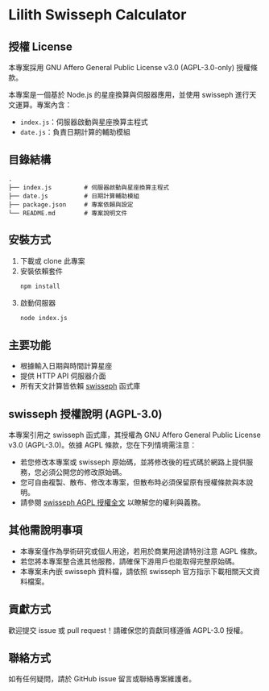 # Lilith Swisseph Calculator

## 授權 License

本專案採用 GNU Affero General Public License v3.0 (AGPL-3.0-only) 授權條款。

本專案是一個基於 Node.js 的星座換算與伺服器應用，並使用 swisseph 進行天文運算。專案內含：
- `index.js`：伺服器啟動與星座換算主程式
- `date.js`：負責日期計算的輔助模組

## 目錄結構
```
.
├── index.js         # 伺服器啟動與星座換算主程式
├── date.js          # 日期計算輔助模組
├── package.json     # 專案依賴與設定
└── README.md        # 專案說明文件
```

## 安裝方式

1. 下載或 clone 此專案
2. 安裝依賴套件
   ```bash
   npm install
   ```
3. 啟動伺服器
   ```bash
   node index.js
   ```

## 主要功能

- 根據輸入日期與時間計算星座
- 提供 HTTP API 伺服器介面
- 所有天文計算皆依賴 [swisseph](https://github.com/arturania/swisseph) 函式庫

## swisseph 授權說明 (AGPL-3.0)

本專案引用之 swisseph 函式庫，其授權為 GNU Affero General Public License v3.0 (AGPL-3.0)。依據 AGPL 條款，您在下列情境需注意：

- 若您修改本專案或 swisseph 原始碼，並將修改後的程式碼於網路上提供服務，您必須公開您的修改原始碼。
- 您可自由複製、散布、修改本專案，但散布時必須保留原有授權條款與本說明。
- 請參閱 [swisseph AGPL 授權全文](https://www.gnu.org/licenses/agpl-3.0.html) 以瞭解您的權利與義務。

## 其他需說明事項

- 本專案僅作為學術研究或個人用途，若用於商業用途請特別注意 AGPL 條款。
- 若您將本專案整合進其他服務，請確保下游用戶也能取得完整原始碼。
- 本專案未內嵌 swisseph 資料檔，請依照 swisseph 官方指示下載相關天文資料檔案。

## 貢獻方式

歡迎提交 issue 或 pull request！請確保您的貢獻同樣遵循 AGPL-3.0 授權。

## 聯絡方式

如有任何疑問，請於 GitHub issue 留言或聯絡專案維護者。
